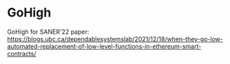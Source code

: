 # GoHigh
GoHigh for SANER'22 paper: https://blogs.ubc.ca/dependablesystemslab/2021/12/18/when-they-go-low-automated-replacement-of-low-level-functions-in-ethereum-smart-contracts/
